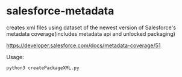 # salesforce-metadata
creates xml files using dataset of the newest version of Salesforce's metadata coverage(includes metadata api and unlocked packaging)

https://developer.salesforce.com/docs/metadata-coverage/51

Usage:

    python3 createPackageXML.py
